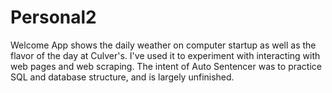 # Personal2
Welcome App shows the daily weather on computer startup as well as the flavor of the day at Culver's. I've used it to experiment with interacting with web pages and web scraping. The intent of Auto Sentencer was to practice SQL and database structure, and is largely unfinished.
